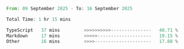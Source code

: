 <!--START_SECTION:waka-->

```rust
From: 09 September 2025 - To: 16 September 2025

Total Time: 1 hr 15 mins

TypeScript   37 mins         >>>>>>>>>>---------------   40.71 %
Markdown     17 mins         >>>>>--------------------   19.15 %
Other        16 mins         >>>>---------------------   17.88 %
```

<!--END_SECTION:waka-->
